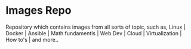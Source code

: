 # Images Repo
Repository which contains images from all sorts of topic, such as, Linux | Docker | Ansible | Math fundamentls | Web Dev | Cloud | Virtualization           | How to's | and more.. 
